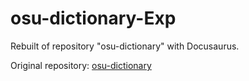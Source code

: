 # osu-dictionary-Exp

Rebuilt of repository "osu-dictionary" with Docusaurus.

Original repository: [osu-dictionary](https://github.com/osu-atri/osu-dictionary)

